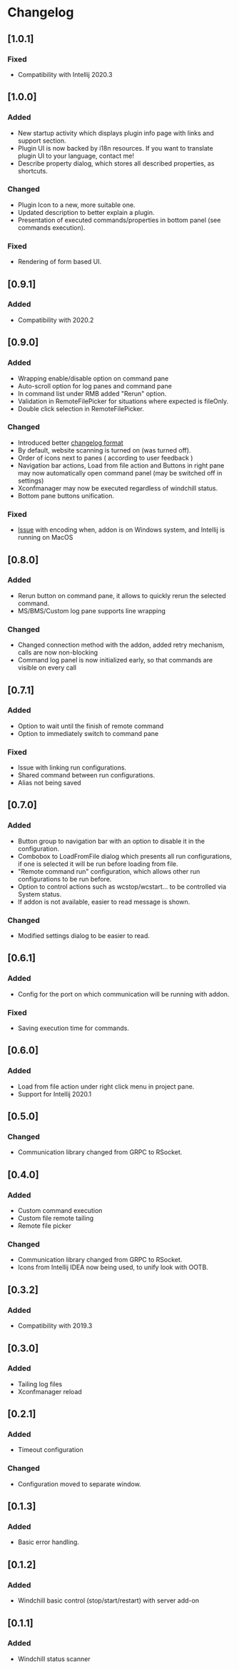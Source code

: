 # Changelog

## [1.0.1]
### Fixed
- Compatibility with Intellij 2020.3

## [1.0.0]
### Added
- New startup activity which displays plugin info page with links and support section.
- Plugin UI is now backed by i18n resources. If you want to translate plugin UI to your language, contact me!
- Describe property dialog, which stores all described properties, as shortcuts.
### Changed
- Plugin Icon to a new, more suitable one.
- Updated description to better explain a plugin.
- Presentation of executed commands/properties in bottom panel (see commands execution).
### Fixed
- Rendering of form based UI. 

## [0.9.1]
### Added
- Compatibility with 2020.2

## [0.9.0]
### Added
- Wrapping enable/disable option on command pane
- Auto-scroll option for log panes and command pane
- In command list under RMB added "Rerun" option.
- Validation in RemoteFilePicker for situations where expected is fileOnly.
- Double click selection in RemoteFilePicker.
### Changed
- Introduced better [changelog format](https://github.com/JetBrains/gradle-changelog-plugin)
- By default, website scanning is turned on (was turned off).
- Order of icons next to panes ( according to user feedback )
- Navigation bar actions, Load from file action and Buttons in right pane may now automatically open command panel (may be switched off in settings)
- Xconfmanager may now be executed regardless of windchill status.
- Bottom pane buttons unification.
### Fixed
- [Issue](https://github.com/d-wojciechowski/plm-companion/issues/27) with encoding when, addon is on Windows system, and Intellij is running on MacOS

## [0.8.0]
### Added
- Rerun button on command pane, it allows to quickly rerun the selected command.
- MS/BMS/Custom log pane supports line wrapping
### Changed
- Changed connection method with the addon, added retry mechanism, calls are now non-blocking
- Command log panel is now initialized early, so that commands are visible on every call

## [0.7.1]
### Added
- Option to wait until the finish of remote command
- Option to immediately switch to command pane

### Fixed
- Issue with linking run configurations.
- Shared command between run configurations.
- Alias not being saved

## [0.7.0]
### Added
- Button group to navigation bar with an option to disable it in the configuration.
- Combobox to LoadFromFile dialog which presents all run configurations, if one is selected it will be run before loading from file.
- "Remote command run" configuration, which allows other run configurations to be run before.
- Option to control actions such as wcstop/wcstart... to be controlled via System status.
- If addon is not available, easier to read message is shown.
### Changed
- Modified settings dialog to be easier to read.

## [0.6.1]
### Added
- Config for the port on which communication will be running with addon.
### Fixed
- Saving execution time for commands.

## [0.6.0]
### Added
- Load from file action under right click menu in project pane.
- Support for Intellij 2020.1

## [0.5.0]
### Changed
- Communication library changed from GRPC to RSocket.

## [0.4.0]
### Added
- Custom command execution
- Custom file remote tailing
- Remote file picker
### Changed
- Communication library changed from GRPC to RSocket.
- Icons from Intellij IDEA now being used, to unify look with OOTB.

## [0.3.2]
### Added
- Compatibility with 2019.3

## [0.3.0]
### Added
- Tailing log files
- Xconfmanager reload

## [0.2.1]
### Added
- Timeout configuration
### Changed
- Configuration moved to separate window.

## [0.1.3]
### Added
- Basic error handling.

## [0.1.2]
### Added
- Windchill basic control (stop/start/restart) with server add-on

## [0.1.1]
### Added
- Windchill status scanner
